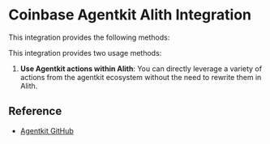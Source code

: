 # Coinbase Agentkit Alith Integration

This integration provides the following methods:

This integration provides two usage methods:

1. **Use Agentkit actions within Alith**: You can directly leverage a variety of actions from the agentkit ecosystem without the need to rewrite them in Alith.

## Reference

- [Agentkit GitHub](https://github.com/coinbase/agentkit)
